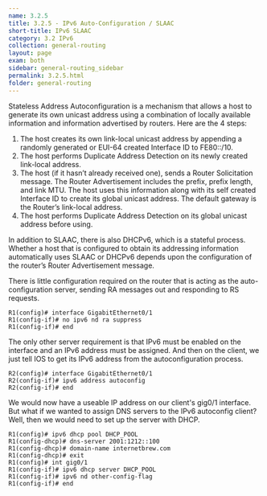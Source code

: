 ```yaml
---
name: 3.2.5
title: 3.2.5 - IPv6 Auto-Configuration / SLAAC
short-title: IPv6 SLAAC
category: 3.2 IPv6
collection: general-routing
layout: page
exam: both
sidebar: general-routing_sidebar
permalink: 3.2.5.html
folder: general-routing
---
```

Stateless Address Autoconfiguration is a mechanism that allows a host to generate its own unicast address using a combination of locally available information and information advertised by routers. Here are the 4 steps:
1. The host creates its own link-local unicast address by appending a randomly generated or EUI-64 created Interface ID to FE80::/10.
2. The host performs Duplicate Address Detection on its newly created link-local address.
3. The host (if it hasn’t already received one), sends a Router Solicitation message. The Router Advertisement includes the prefix, prefix length, and link MTU. The host uses this information along with its self created Interface ID to create its global unicast address. The default gateway is the Router’s link-local address.
4. The host performs Duplicate Address Detection on its global unicast address before using.

In addition to SLAAC, there is also DHCPv6, which is a stateful process. Whether a host that is configured to obtain its addressing information automatically uses SLAAC or DHCPv6 depends upon the configuration of the router’s Router Advertisement message.

There is little configuration required on the router that is acting as the auto-configuration server, sending RA messages out and responding to RS requests.
```
R1(config)# interface GigabitEthernet0/1
R1(config-if)# no ipv6 nd ra suppress
R1(config-if)# end
```
The only other server requirement is that IPv6 must be enabled on the interface and an IPv6 address must be assigned. And then on the client, we just tell IOS to get its IPv6 address from the autoconfiguration process.
```
R2(config)# interface GigabitEthernet0/1
R2(config-if)# ipv6 address autoconfig
R2(config-if)# end
```
We would now have a useable IP address on our client's gig0/1 interface. But what if we wanted to assign DNS servers to the IPv6 autoconfig client? Well, then we would need to set up the server with DHCP.
```
R1(config)# ipv6 dhcp pool DHCP_POOL
R1(config-dhcp)# dns-server 2001:1212::100
R1(config-dhcp)# domain-name internetbrew.com
R1(config-dhcp)# exit
R1(config)# int gig0/1
R1(config-if)# ipv6 dhcp server DHCP_POOL
R1(config-if)# ipv6 nd other-config-flag
R1(config-if)# end
```
